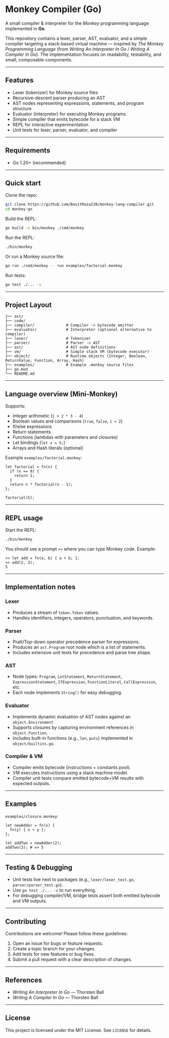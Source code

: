 # Monkey Compiler (Go)

A small compiler & interpreter for the _Monkey_ programming language implemented in **Go**.

This repository contains a lexer, parser, AST, evaluator, and a simple compiler targeting a stack-based virtual machine — inspired by _The Monkey Programming Language_ (from _Writing An Interpreter In Go_ / _Writing A Compiler In Go_). The implementation focuses on readability, testability, and small, composable components.

---

## Features

- Lexer (tokenizer) for Monkey source files
- Recursive-descent parser producing an AST
- AST nodes representing expressions, statements, and program structure
- Evaluator (interpreter) for executing Monkey programs
- Simple compiler that emits bytecode for a stack VM
- REPL for interactive experimentation
- Unit tests for lexer, parser, evaluator, and compiler

---

## Requirements

- Go 1.20+ (recommended)

---

## Quick start

Clone the repo:

```bash
git clone https://github.com/BasitRaza228/monkey-lang-compiler.git
cd monkey-go
```

Build the REPL:

```bash
go build -o bin/monkey ./cmd/monkey
```

Run the REPL:

```bash
./bin/monkey
```

Or run a Monkey source file:

```bash
go run ./cmd/monkey -- run examples/factorial.monkey
```

Run tests:

```bash
go test ./... -v
```

---

## Project Layout

```
├── ast/
├── code/
├── compiler/              # Compiler -> bytecode emitter
├── evaluator/             # Interpreter (optional alternative to compiler)
├── lexer/                 # Tokenizer
├── parser/                # Parser -> AST
├── ast/                   # AST node definitions
├── vm/                    # Simple stack VM (bytecode executor)
├── object/                # Runtime objects (Integer, Boolean, ReturnValue, Function, Array, Hash)
├── examples/              # Example .monkey source files
├── go.mod
└── README.md
```

---

## Language overview (Mini-Monkey)

Supports:

- Integer arithmetic (`1 + 2 * 3 - 4`)
- Boolean values and comparisons (`true`, `false`, `1 < 2`)
- If/else expressions
- Return statements
- Functions (lambdas with parameters and closures)
- Let bindings (`let x = 5;`)
- Arrays and Hash literals (optional)

Example `examples/factorial.monkey`:

```monkey
let factorial = fn(n) {
  if (n == 0) {
    return 1;
  }
  return n * factorial(n - 1);
};

factorial(5);
```

---

## REPL usage

Start the REPL:

```bash
./bin/monkey
```

You should see a prompt `>>` where you can type Monkey code. Example:

```
>> let add = fn(a, b) { a + b; };
>> add(2, 3);
5
```

---

## Implementation notes

### Lexer

- Produces a stream of `token.Token` values.
- Handles identifiers, integers, operators, punctuation, and keywords.

### Parser

- Pratt/Top-down operator precedence parser for expressions.
- Produces an `ast.Program` root node which is a list of statements.
- Includes extensive unit tests for precedence and parse tree shape.

### AST

- Node types: `Program`, `LetStatement`, `ReturnStatement`, `ExpressionStatement`, `IfExpression`, `FunctionLiteral`, `CallExpression`, etc.
- Each node implements `String()` for easy debugging.

### Evaluator

- Implements dynamic evaluation of AST nodes against an `object.Environment`.
- Supports closures by capturing environment references in `object.Function`.
- Includes built-in functions (e.g., `len`, `puts`) implemented in `object/builtins.go`.

### Compiler & VM

- Compiler emits bytecode (instructions + constants pool).
- VM executes instructions using a stack machine model.
- Compiler unit tests compare emitted bytecode+VM results with expected outputs.

---

## Examples

`examples/closure.monkey`:

```monkey
let newAdder = fn(x) {
  fn(y) { x + y };
};

let addTwo = newAdder(2);
addTwo(3); # => 5
```

---

## Testing & Debugging

- Unit tests live next to packages (e.g., `lexer/lexer_test.go`, `parser/parser_test.go`).
- Use `go test ./... -v` to run everything.
- For debugging compiler/VM, bridge tests assert both emitted bytecode and VM outputs.

---

## Contributing

Contributions are welcome! Please follow these guidelines:

1. Open an issue for bugs or feature requests.
2. Create a topic branch for your changes.
3. Add tests for new features or bug fixes.
4. Submit a pull request with a clear description of changes.

---

## References

- _Writing An Interpreter In Go_ — Thorsten Ball
- _Writing A Compiler In Go_ — Thorsten Ball

---

## License

This project is licensed under the MIT License. See `LICENSE` for details.
